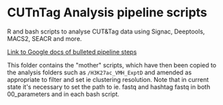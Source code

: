 # CUTnTag Analysis pipeline scripts


R and bash scripts to analyse CUT&Tag data using Signac, Deeptools, MACS2, SEACR and more.

[Link to Google docs of bulleted pipeline steps](https://docs.google.com/document/d/1l6QbU-BfqtGiNfMNGywC2oEfkmou2W12KBOn7L1Kq6M/edit?usp=sharing)

This folder contains the "mother" scripts, which have then been copied to the analysis folders such as `/H3K27ac_VMH_ExptD` and amended as appropriate to filter and set ie clustering resolution.
Note that in current state it's necessary to set the path to ie. fastq and hashtag fastq in both 00_parameters and in each bash script.


